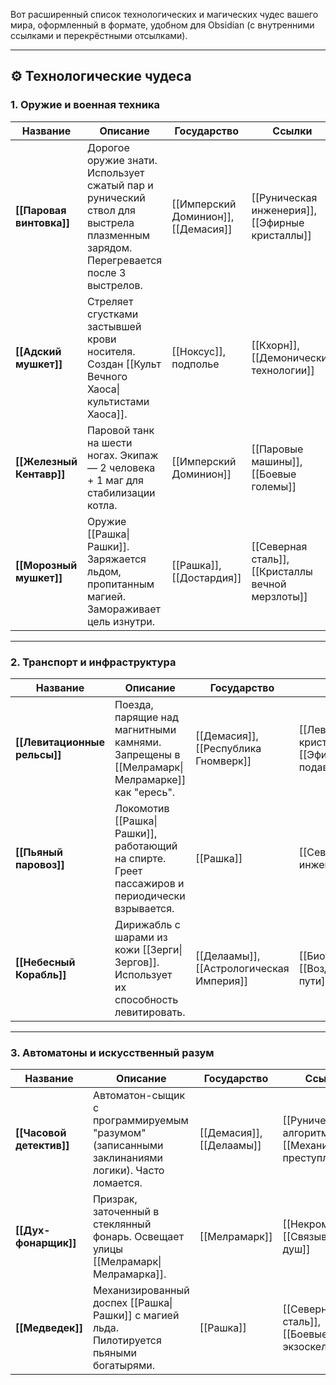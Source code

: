 Вот расширенный список технологических и магических чудес вашего мира, оформленный в формате, удобном для Obsidian (с внутренними ссылками и перекрёстными отсылками).  

---

## **⚙️ Технологические чудеса**  

### **1. Оружие и военная техника**  
| Название | Описание | Государство | Ссылки |  
|----------|----------|-------------|--------|  
| **[[Паровая винтовка]]** | Дорогое оружие знати. Использует сжатый пар и рунический ствол для выстрела плазменным зарядом. Перегревается после 3 выстрелов. | [[Имперский Доминион]], [[Демасия]] | [[Руническая инженерия]], [[Эфирные кристаллы]] |  
| **[[Адский мушкет]]** | Стреляет сгустками застывшей крови носителя. Создан [[Культ Вечного Хаоса\|культистами Хаоса]]. | [[Ноксус]], подполье | [[Кхорн]], [[Демонические технологии]] |  
| **[[Железный Кентавр]]** | Паровой танк на шести ногах. Экипаж — 2 человека + 1 маг для стабилизации котла. | [[Имперский Доминион]] | [[Паровые машины]], [[Боевые големы]] |  
| **[[Морозный мушкет]]** | Оружие [[Рашка\|Рашки]]. Заряжается льдом, пропитанным магией. Замораживает цель изнутри. | [[Рашка]], [[Достардия]] | [[Северная сталь]], [[Кристаллы вечной мерзлоты]] |  

---

### **2. Транспорт и инфраструктура**  
| Название | Описание | Государство | Ссылки |  
|----------|----------|-------------|--------|  
| **[[Левитационные рельсы]]** | Поезда, парящие над магнитными камнями. Запрещены в [[Мелрамарк\|Мелрамарке]] как "ересь". | [[Демасия]], [[Республика Гномверк]] | [[Левитационные кристаллы]], [[Эфирная подавленность]] |  
| **[[Пьяный паровоз]]** | Локомотив [[Рашка\|Рашки]], работающий на спирте. Греет пассажиров и периодически взрывается. | [[Рашка]] | [[Северная инженерия]] |  
| **[[Небесный Корабль]]** | Дирижабль с шарами из кожи [[Зерги\|Зергов]]. Использует их способность левитировать. | [[Делаамы]], [[Астрологическая Империя]] | [[Биотехнологии]], [[Воздушные пути]] |  

---

### **3. Автоматоны и искусственный разум**  
| Название | Описание | Государство | Ссылки |  
|----------|----------|-------------|--------|  
| **[[Часовой детектив]]** | Автоматон-сыщик с программируемым "разумом" (записанными заклинаниями логики). Часто ломается. | [[Демасия]], [[Делаамы]] | [[Рунические алгоритмы]], [[Механические преступления]] |  
| **[[Дух-фонарщик]]** | Призрак, заточенный в стеклянный фонарь. Освещает улицы [[Мелрамарк\|Мелрамарка]]. | [[Мелрамарк]] | [[Некромантия]], [[Связывание душ]] |  
| **[[Медведек]]** | Механизированный доспех [[Рашка\|Рашки]] с магией льда. Пилотируется пьяными богатырями. | [[Рашка]] | [[Северная сталь]], [[Боевые экзоскелеты]] |  
